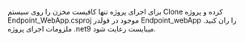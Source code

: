 برای اجرای پروژه تنها کافیست مخزن را روی سیستم Clone کرده و پروژه Endpoint_WebApp.csproj موجود در فولدر Endpoint_webApp را ران کنید. ملزومات اجرای پروژه .net9 میبایست رعایت شود.
